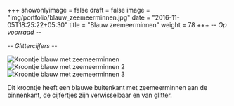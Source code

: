 +++
showonlyimage = false
draft = false
image = "img/portfolio/blauw_zeemeerminnen.jpg"
date = "2016-11-05T18:25:22+05:30"
title = "Blauw zeemeerminnen"
weight = 78
+++
*-- Op voorraad --*

*-- Glittercijfers --*
<!--more-->
![Kroontje blauw met zeemeerminnen][1]
![Kroontje blauw met zeemeerminnen 2][2]
![Kroontje blauw met zeemeerminnen 3][3]

Dit kroontje heeft een blauwe buitenkant met zeemeerminnen aan de binnenkant, de cijfertjes zijn verwisselbaar en van glitter.

[1]: /img/portfolio/blauw_zeemeerminnen.jpg
[2]: /img/portfolio/alternatieven/blauw_zeemeerminnen1.jpg
[3]: /img/portfolio/alternatieven/blauw_zeemeerminnen2.jpg